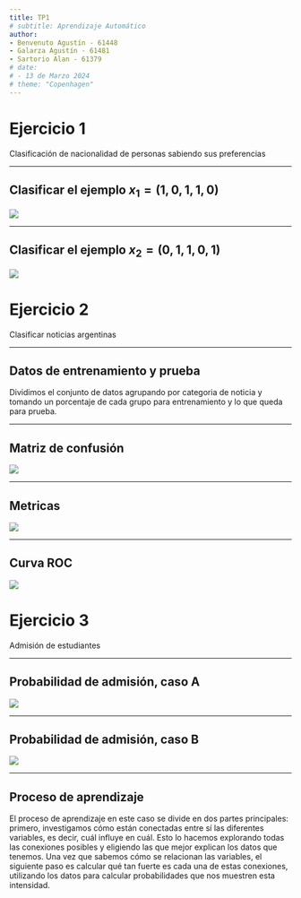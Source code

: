 ```yaml
---
title: TP1
# subtitle: Aprendizaje Automático
author:
- Benvenuto Agustín - 61448
- Galarza Agustín - 61481
- Sartorio Alan - 61379
# date:
# - 13 de Marzo 2024
# theme: "Copenhagen"
---
```


# Ejercicio 1

Clasificación de nacionalidad de personas sabiendo sus preferencias

---

## Clasificar el ejemplo $x_1 = (1, 0, 1, 1, 0)$

<!--- Mostrar lo que supuestamente vimos a ojo en los datos del input (algun plot supongo) -->
<!--- Mostar los nombres de cada variable asignados a sus valores -->

![](./plots/x1.svg)

---

## Clasificar el ejemplo $x_2 = (0, 1, 1, 0, 1)$

<!--- Mostar los nombres de cada variable asignados a sus valores -->

![](./plots/x2.svg)



# Ejercicio 2

Clasificar noticias argentinas

<!--- Explicar como tokenizamos los titulos en una diapo mas -->

---

## Datos de entrenamiento y prueba

<!--- Por ahí correr de nuevo reduciendo la categoria con 100 mil noticias -->
<!--- Decir porcentaje -->

Dividimos el conjunto de datos agrupando por categoria de noticia y tomando un porcentaje de cada grupo para entrenamiento y lo que queda para prueba.

---

## Matriz de confusión

![](./plots/2_confusion_matrix.svg)

---

## Metricas

![](./plots/2_metrics.svg)

---

## Curva ROC

<!--- Hacer de nuevo curva ROC variando el threshold de cada clase -->

![](./plots/2_roc_curve.svg)




# Ejercicio 3

Admisión de estudiantes

---

## Probabilidad de admisión, caso A

<!--- Mencionar si usamos la correccion de laplace (o sacarla por no ser necesaria) -->
<!--- Corregir la corrección de laplace porque el classes_amount parecia estar mal usado? (si no la usamos no deberia ser necesario) -->
<!--- Agregar que significa caso A (consigna e input) -->

![](./plots/3_a.svg)

---

## Probabilidad de admisión, caso B

<!--- Agregar que significa caso B (consigna e input) -->

![](./plots/3_b.svg)

---

## Proceso de aprendizaje

El proceso de aprendizaje en este caso se divide en dos partes principales: primero, investigamos cómo están conectadas entre sí las diferentes variables, es decir, cuál influye en cuál. Esto lo hacemos explorando todas las conexiones posibles y eligiendo las que mejor explican los datos que tenemos. Una vez que sabemos cómo se relacionan las variables, el siguiente paso es calcular qué tan fuerte es cada una de estas conexiones, utilizando los datos para calcular probabilidades que nos muestren esta intensidad.

<!--- Agregar conclusiones -->
